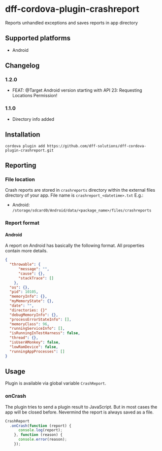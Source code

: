 # dff-cordova-plugin-crashreport
Reports unhandled exceptions and saves reports in app directory

## Supported platforms

- Android

## Changelog

### 1.2.0
- FEAT: @Target Android version starting with API 23: Requesting Locations Permission!
### 1.1.0
- Directory info added

## Installation
    cordova plugin add https://github.com/dff-solutions/dff-cordova-plugin-crashreport.git
    
## Reporting
### File location
Crash reports are stored in `crashreports` directory within the external files directory of your app.
File name is `crashreport_<datetime>.txt`
E.g.:

- Android: `/storage/sdcard0/Android/data/<package_name>/files/crashreports`
 
### Report format

#### Android
A report on Android has basically the following format. All properties contain more details.
```json
{
  "throwable": {
      "message": "",
      "cause": {},
      "stackTrace": []
    },
  "os": {},
  "pid": 10105,
  "memoryInfo": {},
  "myMemoryState": {},
  "date": "",
  "directories: {}"
  "debugMemoryInfo": {},
  "processErrorStateInfo": [],
  "memoryClass": 96,
  "runningServiceInfo": [],
  "isRunningInTestHarness": false,
  "thread": {},
  "isUserAMonkey": false,
  "lowRamDevice": false,
  "runningAppProcesses": []
}
```
    
## Usage

Plugin is available via global variable `CrashReport`.

### onCrash
The plugin tries to send a plugin result to JavaScript. But in most cases the app will be closed before.
Nevermind the report is always saved as a file.

```js
CrashReport
  .onCrash(function (report) {
      console.log(report);
    }, function (reason) {
      console.error(reason);
    });
```
